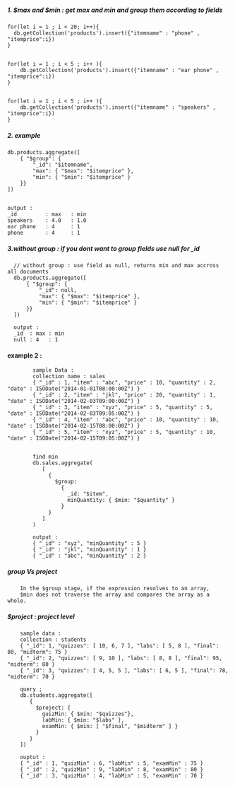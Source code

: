 ##### 1. $max and $min  : get max and min and group them according to fields


    for(let i = 1 ; i < 20; i++){
      db.getCollection('products').insert({"itemname" : "phone" , "itemprice":i})
    }


    for(let i = 1 ; i < 5 ; i++ ){
        db.getCollection('products').insert({"itemname" : "ear phone" , "itemprice":i})
    }


    for(let i = 1 ; i < 5 ; i++ ){
        db.getCollection('products').insert({"itemname" : "speakers" , "itemprice":i})
    }


##### 2. example 
    db.products.aggregate([ 
        { "$group": { 
            "_id": "$itemname",
            "max": { "$max": "$itemprice" }, 
            "min": { "$min": "$itemprice" } 
        }}
    ])


    output : 
    _id 		: max 	: min
    speakers 	: 4.0 	: 1.0
    ear phone 	: 4 	: 1
    phone 		: 4 	: 1
    
    
##### 3.without group : if you dont want to group fields use null for _id
      
      // without group : use field as null, returns min and max accross all documents
      db.products.aggregate([ 
          { "$group": { 
              "_id": null,
              "max": { "$max": "$itemprice" }, 
              "min": { "$min": "$itemprice" } 
          }}
      ])
    
      output : 
      _id  : max : min
      null : 4   : 1
    
    
    
#### example 2 : 
            sample Data :
            collection name : sales
            { "_id" : 1, "item" : "abc", "price" : 10, "quantity" : 2, "date" : ISODate("2014-01-01T08:00:00Z") }
            { "_id" : 2, "item" : "jkl", "price" : 20, "quantity" : 1, "date" : ISODate("2014-02-03T09:00:00Z") }
            { "_id" : 3, "item" : "xyz", "price" : 5, "quantity" : 5, "date" : ISODate("2014-02-03T09:05:00Z") }
            { "_id" : 4, "item" : "abc", "price" : 10, "quantity" : 10, "date" : ISODate("2014-02-15T08:00:00Z") }
            { "_id" : 5, "item" : "xyz", "price" : 5, "quantity" : 10, "date" : ISODate("2014-02-15T09:05:00Z") }

            
            find min
            db.sales.aggregate(
               [
                 {
                   $group:
                     {
                       _id: "$item",
                       minQuantity: { $min: "$quantity" }
                     }
                 }
               ]
            )

            output : 
            { "_id" : "xyz", "minQuantity" : 5 }
            { "_id" : "jkl", "minQuantity" : 1 }
            { "_id" : "abc", "minQuantity" : 2 }

            
##### group Vs project
        In the $group stage, if the expression resolves to an array, 
        $min does not traverse the array and compares the array as a whole.
        
        
        
##### $project : project level
        sample data :
        collection : students
        { "_id": 1, "quizzes": [ 10, 6, 7 ], "labs": [ 5, 8 ], "final": 80, "midterm": 75 }
        { "_id": 2, "quizzes": [ 9, 10 ], "labs": [ 8, 8 ], "final": 95, "midterm": 80 }
        { "_id": 3, "quizzes": [ 4, 5, 5 ], "labs": [ 6, 5 ], "final": 78, "midterm": 70 }
        
        query ;
        db.students.aggregate([
           {
             $project: {
               quizMin: { $min: "$quizzes"},
               labMin: { $min: "$labs" },
               examMin: { $min: [ "$final", "$midterm" ] }
             }
           }
        ])

        ouptut :
        { "_id" : 1, "quizMin" : 6, "labMin" : 5, "examMin" : 75 }
        { "_id" : 2, "quizMin" : 9, "labMin" : 8, "examMin" : 80 }
        { "_id" : 3, "quizMin" : 4, "labMin" : 5, "examMin" : 70 }
